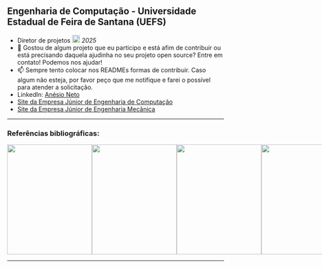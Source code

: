 <section>
  <h2>Engenharia de Computação - Universidade Estadual de Feira de Santana (UEFS)</h2>
  <ul>
    <li>Diretor de projetos <a href="https://ecompjr.com.br/"><img src="https://encrypted-tbn0.gstatic.com/images?q=tbn:ANd9GcSqfSr68jXvczFP-jvO8f-uqmwazJk6G_rDvw&s" alt="Logo ECOMPJR" width="auto" height="18px"/></a> <em>2025</em></li>
    <li>👯 Gostou de algum projeto que eu participo e está afim de contribuir ou está precisando daquela ajudinha no seu projeto open source? Entre em contato! Podemos nos ajudar! </li>
    <li>📫 Sempre tento colocar nos READMEs formas de contribuir. Caso algum não esteja, por favor peço que me notifique e farei o possível para atender a solicitação.</li>
    <li>LinkedIn: <a href="https://www.linkedin.com/in/anésio-neto-75063a243/">Anésio Neto</a></li>
    <li><a href="https://www.ecompjr.com.br/">Site da Empresa Júnior de Engenharia de Computação</a></li>
    <li><a href="https://www.tmjr.com.br/">Site da Empresa Júnior de Engenharia Mecânica</a></li>
  </ul>
  <hr>
  <h3>Referências bibliográficas:</h3>
  <div style="display:flex;justify-content:space-around;">
      <img src="https://m.media-amazon.com/images/I/6139D6ARtsS._SL1500_.jpg" width="197px" height="256px"/>
      <img src="https://m.media-amazon.com/images/I/91yYn6cJaLL._SL1500_.jpg" width="197px" height="256px"/>
      <img src="https://m.media-amazon.com/images/I/71f3G1uwtxL._SL1465_.jpg" width="197px" height="256px"/>
      <img src="https://m.media-amazon.com/images/I/61Y0IuO7XTL._SL1001_.jpg" width="197px" height="256px"/>
      <img src="https://m.media-amazon.com/images/I/81ykBjVaUjL._SL1500_.jpg" width="197px" height="256px"/>
      <img alt="capa do livro clean code" src="https://m.media-amazon.com/images/I/71JpZHEGvWL._SL1500_.jpg" width="197px" height="256px"/>
      <img alt="capa do livro clean architecture" src="https://m.media-amazon.com/images/I/815d9tE7jSL._SL1500_.jpg" width="197px" height="256px"/>
      <img src="https://m.media-amazon.com/images/I/81sTm5M7wjL._SL1500_.jpg" width="197px" height="256px"/>
      <img src="https://m.media-amazon.com/images/I/91nsBQAuCML._SL1500_.jpg" width="197px" height="256px"/>
      <img alt="capa do livro ccna volume 1" src="https://m.media-amazon.com/images/I/71gD35bBXGL._SL1500_.jpg" width="197px" height="256px"/>
      <img alt="capa do livro ccna volume 2" src="https://m.media-amazon.com/images/I/716lY93idcL._SL1500_.jpg" width="197px" height="256px"/>
      <img alt="capa do livro aho compiladores" src="https://encrypted-tbn0.gstatic.com/images?q=tbn:ANd9GcRm4dM7D06OcxDW-PDDQI2X31Zlv35i-Wd8bw&s" width="197px" height="256px"/>
      <img alt="capa do livro sistemas operacionais modernos" src="https://m.media-amazon.com/images/I/81TqQbBQKPL._SL1500_.jpg" width="197px" height="256px"/>
      <img alt="capa do livro organização de computadores edição ARM" src="https://m.media-amazon.com/images/I/51eivuZb1uL.jpg" width="197px" height="256px"/>
      <img alt="capa do livro cormen algoritmos" src="https://m.media-amazon.com/images/I/71QtOUBMtNL._SL1500_.jpg" width="197px" height="256px"/>
      <img alt="capa do livro deep learning for coders" src="https://m.media-amazon.com/images/I/91CB1tXICjL._SL1500_.jpg" width="197px" height="256px"/>
    
  </div>
  <hr>
</section>
